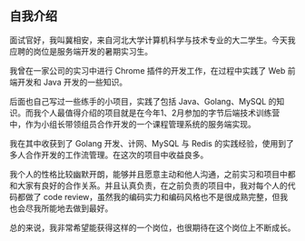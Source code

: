 ## 自我介绍

面试官好，我叫冀相安，来自河北大学计算机科学与技术专业的大二学生。今天我应聘的岗位是服务端开发的暑期实习生。

我曾在一家公司的实习中进行 Chrome 插件的开发工作，在过程中实践了 Web 前端开发和 Java 开发的一些知识。

后面也自己写过一些练手的小项目，实践了包括 Java、Golang、MySQL 的知识。而我个人最值得介绍的项目就是在今年1、2月参加的字节后端技术训练营中，作为小组长带领组员合作开发的一个课程管理系统的服务端实现。

我在其中收获到了 Golang 开发、计网、MySQL 与 Redis 的实践经验，使用到了多人合作开发的工作流管理。在这次的项目中收益良多。

我个人的性格比较幽默开朗，能够并且愿意主动和他人沟通，之前实习和项目中都和大家有良好的合作关系。并且认真负责，在之前负责的项目中，我对每个人的代码都做了 code review，虽然我的编码实力和编码风格也不是很成熟完整，但我也会尽我所能地去做到最好。

总的来说，我非常希望能获得这样的一个岗位，也很期待在这个岗位上不断成长。